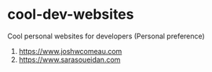 # cool-dev-websites
Cool personal websites for developers (Personal preference) 

1. https://www.joshwcomeau.com
2. https://www.sarasoueidan.com
